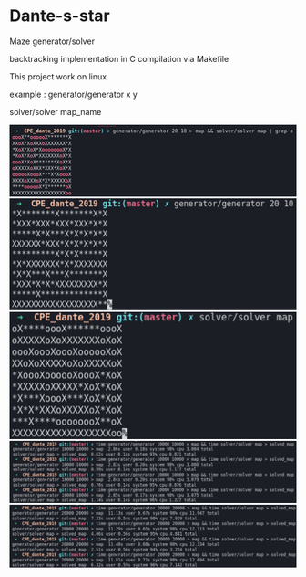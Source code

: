 # Dante-s-star
Maze generator/solver

backtracking implementation in C
compilation via Makefile

This project work on linux

example :
generator/generator x y

solver/solver map_name

![](example.png)
![](generator_example.png)
![](solver_example.png)
![](benchmark_10000x10000_map_size.png)
![](benchmark_20000x20000_map_size.png)
